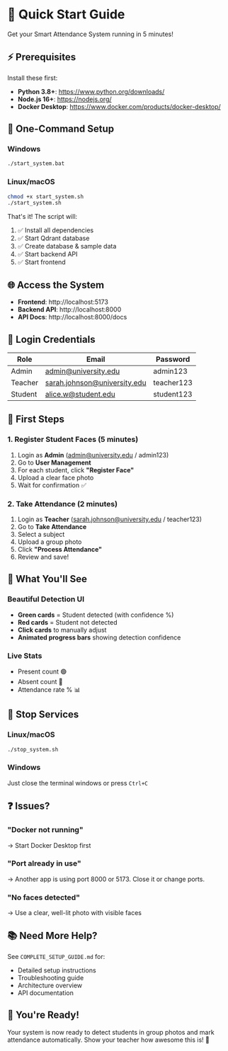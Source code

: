 # 🚀 Quick Start Guide

Get your Smart Attendance System running in 5 minutes!

## ⚡ Prerequisites

Install these first:
- **Python 3.8+**: https://www.python.org/downloads/
- **Node.js 16+**: https://nodejs.org/
- **Docker Desktop**: https://www.docker.com/products/docker-desktop/

## 🎯 One-Command Setup

### Windows
```bash
./start_system.bat
```

### Linux/macOS
```bash
chmod +x start_system.sh
./start_system.sh
```

That's it! The script will:
1. ✅ Install all dependencies
2. ✅ Start Qdrant database
3. ✅ Create database & sample data
4. ✅ Start backend API
5. ✅ Start frontend

## 🌐 Access the System

- **Frontend**: http://localhost:5173
- **Backend API**: http://localhost:8000
- **API Docs**: http://localhost:8000/docs

## 🔑 Login Credentials

| Role | Email | Password |
|------|-------|----------|
| Admin | admin@university.edu | admin123 |
| Teacher | sarah.johnson@university.edu | teacher123 |
| Student | alice.w@student.edu | student123 |

## 📝 First Steps

### 1. Register Student Faces (5 minutes)
1. Login as **Admin** (admin@university.edu / admin123)
2. Go to **User Management**
3. For each student, click **"Register Face"**
4. Upload a clear face photo
5. Wait for confirmation ✅

### 2. Take Attendance (2 minutes)
1. Login as **Teacher** (sarah.johnson@university.edu / teacher123)
2. Go to **Take Attendance**
3. Select a subject
4. Upload a group photo
5. Click **"Process Attendance"**
6. Review and save!

## 🎨 What You'll See

### Beautiful Detection UI
- **Green cards** = Student detected (with confidence %)
- **Red cards** = Student not detected
- **Click cards** to manually adjust
- **Animated progress bars** showing detection confidence

### Live Stats
- Present count 🟢
- Absent count 🔴
- Attendance rate % 📊

## 🛑 Stop Services

### Linux/macOS
```bash
./stop_system.sh
```

### Windows
Just close the terminal windows or press `Ctrl+C`

## ❓ Issues?

### "Docker not running"
→ Start Docker Desktop first

### "Port already in use"
→ Another app is using port 8000 or 5173. Close it or change ports.

### "No faces detected"
→ Use a clear, well-lit photo with visible faces

## 📚 Need More Help?

See `COMPLETE_SETUP_GUIDE.md` for:
- Detailed setup instructions
- Troubleshooting guide
- Architecture overview
- API documentation

## 🎉 You're Ready!

Your system is now ready to detect students in group photos and mark attendance automatically. Show your teacher how awesome this is! 🚀

